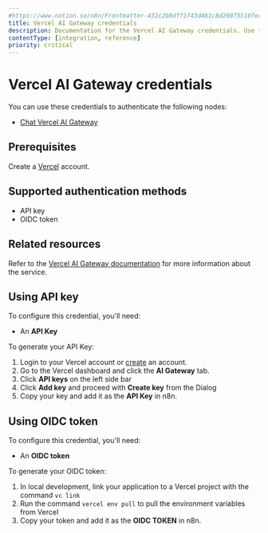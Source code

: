 ```yaml
---
#https://www.notion.so/n8n/Frontmatter-432c2b8dff1f43d4b1c8d20075510fe4
title: Vercel AI Gateway credentials
description: Documentation for the Vercel AI Gateway credentials. Use these credentials to authenticate the Vercel AI Gateway in n8n, a workflow automation platform.
contentType: [integration, reference]
priority: critical
---
```


# Vercel AI Gateway credentials

You can use these credentials to authenticate the following nodes:

- [Chat Vercel AI Gateway](/integrations/builtin/cluster-nodes/sub-nodes/n8n-nodes-langchain.lmchatvercel.md)

## Prerequisites

Create a [Vercel](https://vercel.com/) account.

## Supported authentication methods

- API key
- OIDC token

## Related resources

Refer to the [Vercel AI Gateway documentation](https://vercel.com/docs/ai-gateway) for more information about the service.

## Using API key

To configure this credential, you'll need:

- An **API Key**

To generate your API Key:

1. Login to your Vercel account or [create](https://vercel.com/) an account.
2. Go to the Vercel dashboard and click the **AI Gateway** tab.
3. Click **API keys** on the left side bar
4. Click **Add key** and proceed with **Create key** from the Dialog
4. Copy your key and add it as the **API Key** in n8n.

## Using OIDC token

To configure this credential, you'll need:

- An **OIDC token**

To generate your OIDC token:

1. In local development, link your application to a Vercel project with the command `vc link`
2. Run the command `vercel env pull` to pull the environment variables from Vercel
3. Copy your token and add it as the **OIDC TOKEN** in n8n.